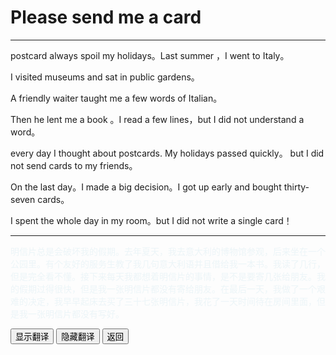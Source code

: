 # Please send me a card

------



postcard always spoil my holidays。Last summer ，I went to Italy。

I visited museums and sat in public gardens。

A friendly waiter taught me a few words of Italian。

Then he lent me a book 。I read a few lines，but I did not understand a word。

every day I thought about postcards. My holidays passed quickly。 but I did not send cards to my friends。

On the last day。I made a big decision。I got up early and bought thirty-seven cards。

I spent the whole day in my room。but  I did not write a single card！



------

<div >
    <p id='a' style="color:lightblue;opacity:0.2">
        明信片总是会破坏我的假期。去年夏天，我去意大利的博物馆参观，后来坐在一个公园里。有个友好的服务生教了我几句意大利语并且借给我一本书。我读了几行，但是完全看不懂。接下来每天我都想着明信片的事情，是不是要寄几张给朋友。我的假期过得很快，但是我一张明信片都没有寄给朋友。在最后一天，我做了一个艰难的决定，我早早起床去买了三十七张明信片，我花了一天时间待在房间里面，但是我一张明信片都没有写好。
    </p>
    <button onclick="document.getElementById('a').style.opacity=1">显示翻译</button>
    <button onclick="document.getElementById('a').style.opacity=0">隐藏翻译</button>
    <button onclick="javascript:window.history.go(-1)">返回</button>
</div>



